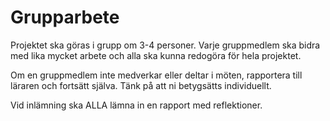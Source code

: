 # Grupparbete

Projektet ska göras i grupp om 3-4 personer. Varje gruppmedlem ska bidra med lika mycket arbete och alla ska kunna redogöra för hela projektet.

Om en gruppmedlem inte medverkar eller deltar i möten, rapportera till läraren och fortsätt själva. Tänk på att ni betygsätts individuellt.

Vid inlämning ska ALLA lämna in en rapport med reflektioner.
